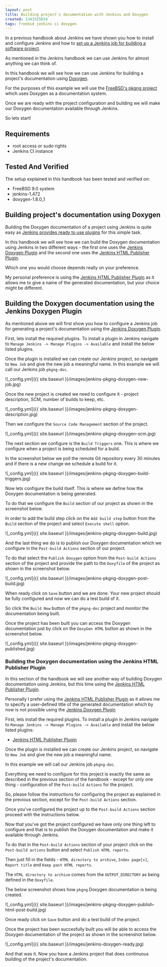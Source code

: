 ```yaml
---
layout: post
title: Building project's documentation with Jenkins and Doxygen
created: 1343325034
tags: freebsd jenkins ci doxygen
---
```

In a previous handbook about Jenkins we have shown you 
how to install and configure Jenkins and how to
[set up a Jenkins job for building a software project](/node/12).

As mentioned in the Jenkins handbook we can use Jenkins for almost
anything we can think of. 

In this handbook we will see how we can use Jenkins for building a
project's documentation using [Doxygen](http://www.stack.nl/~dimitri/doxygen/).

For the purposes of this example we will use the
[FreeBSD's pkgng project](http://wiki.freebsd.org/pkgng/)
which uses Doxygen as a documentation system.

Once we are ready with the project configuration and building we will
make our Doxygen documentation available through Jenkins.

So lets start!

## Requirements

* root access or sudo rights
* Jenkins CI instance

## Tested And Verified

The setup explained in this handbook has been tested and verified on:

* FreeBSD 9.0 system
* jenkins-1.472
* doxygen-1.8.0_1

## Building project's documentation using Doxygen

Building the Doxygen documentation of a project using Jenkins is
quite easy as [Jenkins provides ready to use plugins](https://wiki.jenkins-ci.org/display/JENKINS/Plugins)
for this simple task.

In this handbook we will see how we can build the Doxygen
documentation using Jenkins in two different ways - the first one
uses the [Jenkins Doxygen Plugin](http://wiki.jenkins-ci.org/display/JENKINS/Doxygen+Plugin)
and the second one uses the [Jenkins HTML Publisher Plugin](https://wiki.jenkins-ci.org/display/JENKINS/HTML+Publisher+Plugin).

Which one you would choose depends really on your preference.

My personal preference is using the
[Jenkins HTML Publisher Plugin](https://wiki.jenkins-ci.org/display/JENKINS/HTML+Publisher+Plugin)
as it allows me to give a name of the generated documentation, but
your choice might be different.

## Building the Doxygen documentation using the Jenkins Doxygen Plugin

As mentioned above we will first show you how to configure a Jenkins
job for generating a project's documentation using the
[Jenkins Doxygen Plugin](http://wiki.jenkins-ci.org/display/JENKINS/Doxygen+Plugin).

First, lets install the required plugins. To install a plugin in
Jenkins navigate to `Manage Jenkins -> Manage Plugins -> Available`
and install the below listed plugins.

Once the plugin is installed we can create our Jenkins project, so
navigate to `New Job` and give the new job a meaningful name. In this
example we will call our Jenkins job `pkgng-doc`.

![_config.yml]({{ site.baseurl }}/images/jenkins-pkgng-doxygen-new-job.jpg)

Once the new project is created we need to configure it -
project description, SCM, number of builds to keep, etc.

![_config.yml]({{ site.baseurl }}/images/jenkins-pkgng-doxygen-description.jpg)

Then we configure the `Source Code Management` section of the project.

![_config.yml]({{ site.baseurl }}/images/jenkins-pkgng-doxygen-scm.jpg)

The next section we configure is the `Build Triggers` one.
This is where we configure when a project is being scheduled for a
build.

In the screenshot below we poll the remote Git repository every 30
minutes and if there is a new change we schedule a build for it.

![_config.yml]({{ site.baseurl }}/images/jenkins-pkgng-doxygen-build-triggers.jpg)

Now lets configure the build itself. This is where we define how the
Doxygen documentation is being generated.

To do that we configure the `Build` section of our project as
shown in the screenshot below. 

In order to add the build step click on the `Add build step` button
from the `Build` section of the project and select `Execute shell`
option.

![_config.yml]({{ site.baseurl }}/images/jenkins-pkgng-doxygen-build.jpg)

And the last thing we do is to publish our Doxygen documentation
which we configure in the `Post-build Actions` section of our
project.

To do that select the `Publish Doxygen` option from the
`Post-build Actions` section of the project and provide the
path to the `Doxyfile` of the project as shown in the screenshot below.

![_config.yml]({{ site.baseurl }}/images/jenkins-pkgng-doxygen-post-build.jpg)

When ready click on `Save` button and we are done. Your new project
should be fully configured and now we can do a test build of it.

So click the `Build Now` button of the `pkgng-doc` project and monitor
the documentation being built.

Once the project has been built you can access the Doxygen
documentation just by click on the `DoxyGen HTML` button as shown in the
screenshot below.

![_config.yml]({{ site.baseurl }}/images/jenkins-pkgng-doxygen-published.jpg)

### Building the Doxygen documentation using the Jenkins HTML Publisher Plugin

In this section of the handbook we will see another way of
building Doxygen documentation using Jenkins, but this time using the
[Jenkins HTML Publisher Plugin](https://wiki.jenkins-ci.org/display/JENKINS/HTML+Publisher+Plugin).

Personally I prefer using the
[Jenkins HTML Publisher Plugin](https://wiki.jenkins-ci.org/display/JENKINS/HTML+Publisher+Plugin)
as it allows me to specify a user-defined title of the
generated documentation which by now is not possible using the
[Jenkins Doxygen Plugin](http://wiki.jenkins-ci.org/display/JENKINS/Doxygen+Plugin)

First, lets install the required plugins. To install a plugin in
Jenkins navigate to `Manage Jenkins -> Manage Plugins -> Available`
and install the below listed plugins:

* [Jenkins HTML Publisher Plugin](https://wiki.jenkins-ci.org/display/JENKINS/HTML+Publisher+Plugin)

Once the plugin is installed we can create our Jenkins project,
so navigate to `New Job` and give the new job a meaningful name.

In this example we will call our Jenkins job `pkgng-doc`.

Everything we need to configure for this project is exactly the
same as described in the previous section of the handbook -
except for only one thing - configuration of the `Post-build Actions`
for the project.

So, please follow the instructions for configuring the project as
explained in the previous section, except for the `Post-build Actions` section.

Once you've configured the project up to the `Post-build Actions`
section proceed with the instructions below.

Now that you've got the project configured we have only one thing
left to configure and that is to publish the Doxygen documentation and
make it available through Jenkins.

To do that in the `Post-build Actions` section of your project click
on the `Post-build actions` button and select `Publish HTML reports`.

Then just fill in the fields - `HTML directory to archive`,
`Index page[s]`, `Report title` and `Keep past HTML reports`.

The `HTML directory to archive` comes from the `OUTPUT_DIRECTORY` as
being defined in the `Doxyfile`.

The below screenshot shows how `pkgng` Doxygen documentation is being
created.

![_config.yml]({{ site.baseurl }}/images/jenkins-pkgng-doxygen-publish-html-post-build.jpg)

Once ready click on `Save` button and do a test build of the project.

Once the project has been succesfully built you will be able to
access the Doxygen documentation of the project as shown in the
screenshot below.

![_config.yml]({{ site.baseurl }}/images/jenkins-doxygen-ready.jpg)

And that was it. Now you have a Jenkins project that does continuous
building of the project's documentation. 
